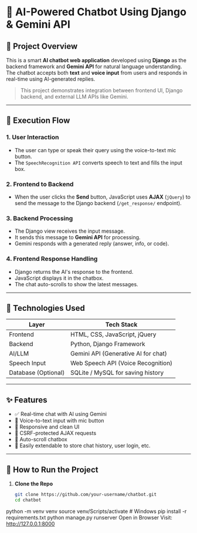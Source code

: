 # 🤖 AI-Powered Chatbot Using Django & Gemini API

## 📘 Project Overview

This is a smart **AI chatbot web application** developed using **Django** as the backend framework and **Gemini API** for natural language understanding. The chatbot accepts both **text** and **voice input** from users and responds in real-time using AI-generated replies.

> This project demonstrates integration between frontend UI, Django backend, and external LLM APIs like Gemini.

---

## 🔄 Execution Flow

### 1. **User Interaction**
- The user can type or speak their query using the voice-to-text mic button.
- The `SpeechRecognition API` converts speech to text and fills the input box.

### 2. **Frontend to Backend**
- When the user clicks the **Send** button, JavaScript uses **AJAX** (`jQuery`) to send the message to the Django backend (`/get_response/` endpoint).

### 3. **Backend Processing**
- The Django view receives the input message.
- It sends this message to **Gemini API** for processing.
- Gemini responds with a generated reply (answer, info, or code).

### 4. **Frontend Response Handling**
- Django returns the AI's response to the frontend.
- JavaScript displays it in the chatbox.
- The chat auto-scrolls to show the latest messages.

---

## 🧠 Technologies Used

| Layer         | Tech Stack                              |
|---------------|------------------------------------------|
| Frontend      | HTML, CSS, JavaScript, jQuery            |
| Backend       | Python, Django Framework                 |
| AI/LLM        | Gemini API (Generative AI for chat)      |
| Speech Input  | Web Speech API (Voice Recognition)       |
| Database (Optional) | SQLite / MySQL for saving history |

---

## ✨ Features

- ✅ Real-time chat with AI using Gemini
- 🎤 Voice-to-text input with mic button
- 📱 Responsive and clean UI
- 🔐 CSRF-protected AJAX requests
- 💬 Auto-scroll chatbox
- 📁 Easily extendable to store chat history, user login, etc.

---

## 🚀 How to Run the Project

1. **Clone the Repo**  
   ```bash
   git clone https://github.com/your-username/chatbot.git
   cd chatbot
python -m venv venv
source venv/Scripts/activate  # Windows
pip install -r requirements.txt
python manage.py runserver
Open in Browser Visit: http://127.0.0.1:8000

